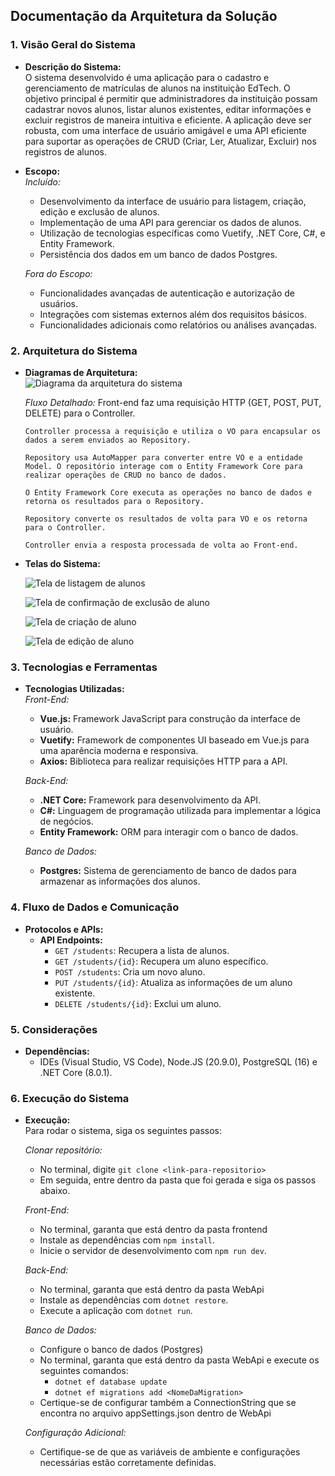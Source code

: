 ## Documentação da Arquitetura da Solução

### 1. **Visão Geral do Sistema**

- **Descrição do Sistema:**  
  O sistema desenvolvido é uma aplicação para o cadastro e gerenciamento de matrículas de alunos na instituição EdTech. O objetivo principal é permitir que administradores da instituição possam cadastrar novos alunos, listar alunos existentes, editar informações e excluir registros de maneira intuitiva e eficiente. A aplicação deve ser robusta, com uma interface de usuário amigável e uma API eficiente para suportar as operações de CRUD (Criar, Ler, Atualizar, Excluir) nos registros de alunos.

- **Escopo:**  
  *Incluído:*
  - Desenvolvimento da interface de usuário para listagem, criação, edição e exclusão de alunos.
  - Implementação de uma API para gerenciar os dados de alunos.
  - Utilização de tecnologias específicas como Vuetify, .NET Core, C#, e Entity Framework.
  - Persistência dos dados em um banco de dados Postgres.

  *Fora do Escopo:*
  - Funcionalidades avançadas de autenticação e autorização de usuários.
  - Integrações com sistemas externos além dos requisitos básicos.
  - Funcionalidades adicionais como relatórios ou análises avançadas.

### 2. **Arquitetura do Sistema**

- **Diagramas de Arquitetura:**  
![Diagrama da arquitetura do sistema](https://drive.google.com/thumbnail?id=1igjebuhwQ8flw5v0NsK230MwWedifZcM&sz=w1000)

   *Fluxo Detalhado:*
      Front-end faz uma requisição HTTP (GET, POST, PUT, DELETE) para o Controller.
  
      Controller processa a requisição e utiliza o VO para encapsular os dados a serem enviados ao Repository.
  
      Repository usa AutoMapper para converter entre VO e a entidade Model. O repositório interage com o Entity Framework Core para realizar operações de CRUD no banco de dados.
  
      O Entity Framework Core executa as operações no banco de dados e retorna os resultados para o Repository.
  
      Repository converte os resultados de volta para VO e os retorna para o Controller.
  
      Controller envia a resposta processada de volta ao Front-end.

- **Telas do Sistema:**
  
   ![Tela de listagem de alunos](https://drive.google.com/thumbnail?id=1INxkTWyRrA0DJxojK6L2sjwqPXov0YM_&sz=w1000)

   ![Tela de confirmação de exclusão de aluno](https://drive.google.com/thumbnail?id=10lYaqA-8wIa78SqhHQFwKVdT0YDtAgqH&sz=w1000)

   ![Tela de criação de aluno](https://drive.google.com/thumbnail?id=1sf7wFcB1-SymYGugSg7JDjihGbwagPZe&sz=w1000)

   ![Tela de edição de aluno](https://drive.google.com/thumbnail?id=1q4jaLjg_s_Nn8wgwJaJXRMfrkycYU_zT&sz=w1000)  


### 3. **Tecnologias e Ferramentas**

- **Tecnologias Utilizadas:**  
  *Front-End:*
  - **Vue.js:** Framework JavaScript para construção da interface de usuário.
  - **Vuetify:** Framework de componentes UI baseado em Vue.js para uma aparência moderna e responsiva.
  - **Axios:** Biblioteca para realizar requisições HTTP para a API.

  *Back-End:*
  - **.NET Core:** Framework para desenvolvimento da API.
  - **C#:** Linguagem de programação utilizada para implementar a lógica de negócios.
  - **Entity Framework:** ORM para interagir com o banco de dados.

  *Banco de Dados:*
  - **Postgres:** Sistema de gerenciamento de banco de dados para armazenar as informações dos alunos.

### 4. **Fluxo de Dados e Comunicação**

- **Protocolos e APIs:**
  - **API Endpoints:**
    - `GET /students`: Recupera a lista de alunos.
    - `GET /students/{id}`: Recupera um aluno específico.
    - `POST /students`: Cria um novo aluno.
    - `PUT /students/{id}`: Atualiza as informações de um aluno existente.
    - `DELETE /students/{id}`: Exclui um aluno.

### 5. **Considerações**

- **Dependências:**
  - IDEs (Visual Studio, VS Code), Node.JS (20.9.0), PostgreSQL (16)  e .NET Core (8.0.1).

### 6. **Execução do Sistema**

- **Execução:**  
  Para rodar o sistema, siga os seguintes passos:

  *Clonar repositório:*
  - No terminal, digite `git clone <link-para-repositorio>`
  - Em seguida, entre dentro da pasta que foi gerada e siga os passos abaixo.

  *Front-End:*
  - No terminal, garanta que está dentro da pasta frontend
  - Instale as dependências com `npm install`.
  - Inicie o servidor de desenvolvimento com `npm run dev`.

  *Back-End:*
  - No terminal, garanta que está dentro da pasta WebApi
  - Instale as dependências com `dotnet restore`.
  - Execute a aplicação com `dotnet run`.

  *Banco de Dados:*
  - Configure o banco de dados (Postgres)
  - No terminal, garanta que está dentro da pasta WebApi e execute os seguintes comandos:
    - `dotnet ef database update`
    - `dotnet ef migrations add <NomeDaMigration>`
  - Certique-se de configurar também a ConnectionString que se encontra no arquivo appSettings.json dentro de WebApi

  *Configuração Adicional:*
  - Certifique-se de que as variáveis de ambiente e configurações necessárias estão corretamente definidas.
